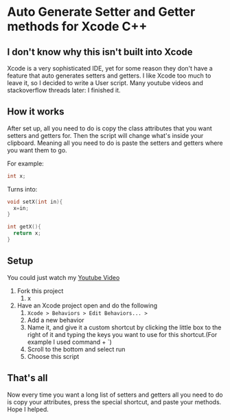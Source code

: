 # Auto Generate Setter and Getter methods for Xcode C++
## I don't know why this isn't built into Xcode
Xcode is a very sophisticated IDE, yet for some reason they don't have a feature that auto generates setters and getters. I like Xcode too much to leave it, so I decided to write a User script. Many youtube videos and stackoverflow threads later: I finished it.

## How it works
After set up, all you need to do is copy the class attributes that you want setters and getters for. Then the script will change what's inside your clipboard. Meaning all you need to do is paste the setters and getters where you want them to go.

For example:
```cpp 
int x;
```
  
Turns into:
```cpp
void setX(int in){ 
  x=in; 
}

int getX(){ 
  return x; 
}
```

## Setup
You could just watch my [Youtube Video]("")
1. Fork this project
    1. x
2. Have an Xcode project open and do the following
    1. `Xcode > Behaviors > Edit Behaviors... >`
    2. Add a new behavior
    3. Name it, and give it a custom shortcut by clicking the little box to the right of it and typing the keys you want to use for this shortcut.(For example I used command + \`)
    4. Scroll to the bottom and select run
    5. Choose this script
  
  

## That's all
Now every time you want a long list of setters and getters all you need to do is copy your attributes, press the special shortcut, and paste your methods. Hope I helped.
